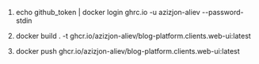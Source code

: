 1. echo github_token | docker login ghrc.io -u azizjon-aliev --password-stdin

2. docker build . -t ghcr.io/azizjon-aliev/blog-platform.clients.web-ui:latest

3. docker push ghcr.io/azizjon-aliev/blog-platform.clients.web-ui:latest
